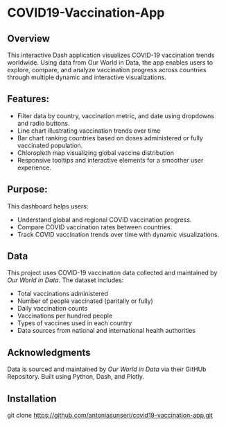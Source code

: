 # COVID19-Vaccination-App

## Overview
This interactive Dash application visualizes COVID-19 vaccination trends worldwide.
Using data from Our World in Data, the app enables users to explore, compare, and analyze vaccination progress across countries through 
multiple dynamic and interactive visualizations.

## Features: 
- Filter data by country, vaccination metric, and date using dropdowns and radio buttons.
- Line chart illustrating vaccination trends over time
- Bar chart ranking countries based on doses administered or fully vaccinated population.
- Chloropleth map visualizing global vaccine distribution
- Responsive tooltips and interactive elements for a smoother user experience.

## Purpose: 
This dashboard helps users: 
- Understand global and regional COVID vaccination progress.
- Compare COVID vaccination rates between countries.
- Track COVID vaccination trends over time with dynamic visualizations.

## Data
This project uses COVID-19 vaccination data collected and maintained by *Our World in Data*.
The dataset includes: 
- Total vaccinations administered
- Number of people vaccinated (paritally or fully)
- Daily vaccination counts
- Vaccinations per hundred people
- Types of vaccines used in each country
- Data sources from national and international health authorities

## Acknowledgments
Data is sourced and maintained by *Our World in Data* via their GitHUb Repository. 
Built using Python, Dash, and Plotly.

## Installation 
git clone https://github.com/antoniasunseri/covid19-vaccination-app.git
